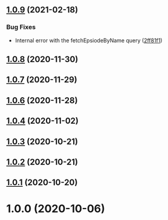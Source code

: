 ## [1.0.9](https://github.com/anime-skip/backend/compare/v1.0.8...v1.0.9) (2021-02-18)


### Bug Fixes

* Internal error with the fetchEpsiodeByName query ([2ff81f1](https://github.com/anime-skip/backend/commit/2ff81f1f5479266ce48c506a90267a6d676961b8))



## [1.0.8](https://github.com/anime-skip/backend/compare/v1.0.7...v1.0.8) (2020-11-30)



## [1.0.7](https://github.com/anime-skip/backend/compare/v1.0.6...v1.0.7) (2020-11-29)



## [1.0.6](https://github.com/anime-skip/backend/compare/v1.0.5...v1.0.6) (2020-11-28)



## [1.0.4](https://github.com/anime-skip/backend/compare/v1.0.3...v1.0.4) (2020-11-02)



## [1.0.3](https://github.com/anime-skip/backend/compare/v1.0.2...v1.0.3) (2020-10-21)



## [1.0.2](https://github.com/anime-skip/backend/compare/v1.0.1...v1.0.2) (2020-10-21)



## [1.0.1](https://github.com/anime-skip/backend/compare/v1.0.0...v1.0.1) (2020-10-20)



# 1.0.0 (2020-10-06)




